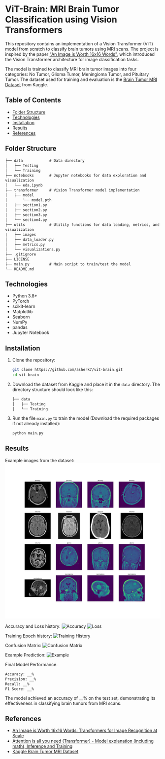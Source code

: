 # ViT-Brain: MRI Brain Tumor Classification using Vision Transformers

This repository contains an implementation of a Vision Transformer (ViT) model from scratch to classify brain tumors using MRI scans. The project is inspired by the paper ["An Image is Worth 16x16 Words"](https://arxiv.org/abs/2010.11929), which introduced the Vision Transformer architecture for image classification tasks.  

The model is trained to classify MRI brain tumor images into four categories: No Tumor, Glioma Tumor, Meningioma Tumor, and Pituitary Tumor. The dataset used for training and evaluation is the [Brain Tumor MRI Dataset](https://www.kaggle.com/datasets/masoudnickparvar/brain-tumor-mri-dataset) from Kaggle.

## Table of Contents
- [Folder Structure](#folder-structure)
- [Technologies](#technologies)
- [Installation](#installation)
- [Results](#results)
- [References](#references)

## Folder Structure
```
├── data            # Data directory
│   ├── Testing 
│   └── Training
├── notebooks       # Jupyter notebooks for data exploration and visualization
│   └── eda.ipynb
├── transformer     # Vision Transformer model implementation
│   ├── model
│       └── model.pth
│   ├── section1.py
│   ├── section2.py
│   ├── section3.py
│   └── section4.py
├── utils           # Utility functions for data loading, metrics, and visualization
|   ├── images
│   ├── data_loader.py
│   ├── metrics.py
│   └── visualizations.py
├── .gitignore
├── LICENSE
├── main.py         # Main script to train/test the model
└── README.md
```

## Technologies
- Python 3.8+
- PyTorch
- scikit-learn
- Matplotlib
- Seaborn
- NumPy
- pandas
- Jupyter Notebook

## Installation
1. Clone the repository:
   ```bash
   git clone https://github.com/asherk7/vit-brain.git
   cd vit-brain
    ```
2. Download the dataset from Kaggle and place it in the `data` directory. The directory structure should look like this:
   ```
   ├── data
   │   ├── Testing
   │   └── Training
   ```
3. Run the file `main.py` to train the model (Download the required packages if not already installed):
   ```bash
   python main.py
   ```

## Results

Example images from the dataset:
![Tumor](utils/images/tumor.jpg)

Accuracy and Loss history:
![Accuracy](utils/images/accuracy.jpg)
![Loss](utils/images/loss.jpg)

Training Epoch history:
![Training History](utils/images/training_history.jpg)

Confusion Matrix:
![Confusion Matrix](utils/images/confusion_matrix.jpg)

Example Prediction:
![Example](utils/images/example.jpg)

Final Model Performance:
```
Accuracy: __%
Precision: __%
Recall: __%
F1 Score: __%
```
The model achieved an accuracy of __% on the test set, demonstrating its effectiveness in classifying brain tumors from MRI scans.

## References
- [An Image is Worth 16x16 Words: Transformers for Image Recognition at Scale](https://arxiv.org/abs/2010.11929)
- [Attention is all you need (Transformer) - Model explanation (including math), Inference and Training](https://www.youtube.com/watch?v=bCz4OMemCcA)
- [Kaggle Brain Tumor MRI Dataset](https://www.kaggle.com/datasets/masoudnickparvar/brain-tumor-mri-dataset)